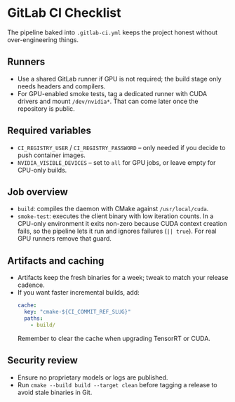 # GitLab CI Checklist

The pipeline baked into `.gitlab-ci.yml` keeps the project honest without over-engineering things.

## Runners
- Use a shared GitLab runner if GPU is not required; the build stage only needs headers and compilers.
- For GPU-enabled smoke tests, tag a dedicated runner with CUDA drivers and mount `/dev/nvidia*`. That can come later once the repository is public.

## Required variables
- `CI_REGISTRY_USER` / `CI_REGISTRY_PASSWORD` – only needed if you decide to push container images.
- `NVIDIA_VISIBLE_DEVICES` – set to `all` for GPU jobs, or leave empty for CPU-only builds.

## Job overview
- `build`: compiles the daemon with CMake against `/usr/local/cuda`.
- `smoke-test`: executes the client binary with low iteration counts. In a CPU-only environment it exits non-zero because CUDA context creation fails, so the pipeline lets it run and ignores failures (`|| true`). For real GPU runners remove that guard.

## Artifacts and caching
- Artifacts keep the fresh binaries for a week; tweak to match your release cadence.
- If you want faster incremental builds, add:
  ```yaml
  cache:
    key: "cmake-${CI_COMMIT_REF_SLUG}"
    paths:
      - build/
  ```
  Remember to clear the cache when upgrading TensorRT or CUDA.

## Security review
- Ensure no proprietary models or logs are published.
- Run `cmake --build build --target clean` before tagging a release to avoid stale binaries in Git.
